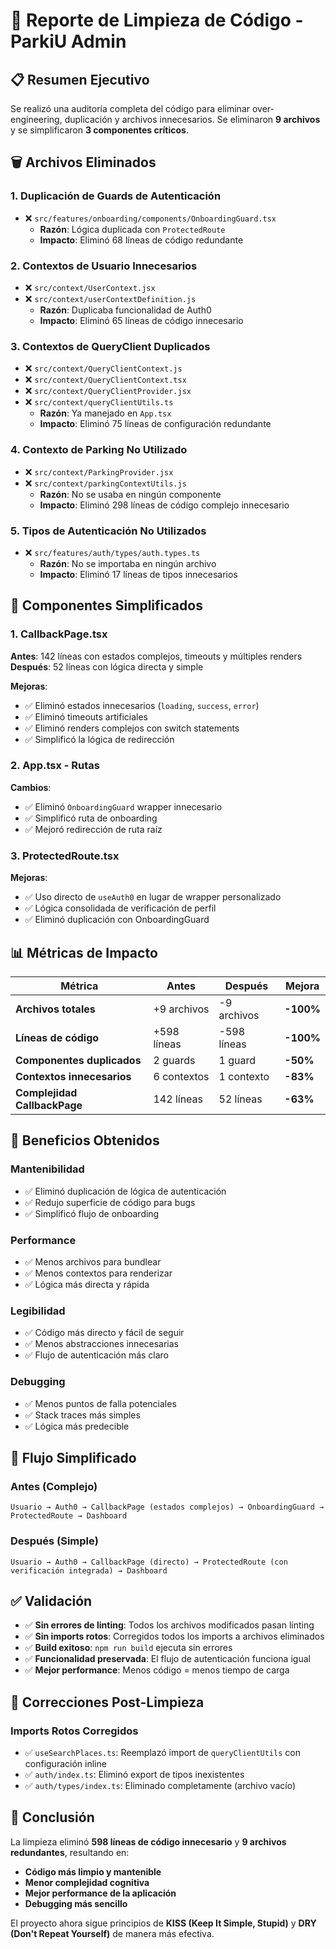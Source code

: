 # 🧹 Reporte de Limpieza de Código - ParkiU Admin

## 📋 Resumen Ejecutivo

Se realizó una auditoría completa del código para eliminar over-engineering, duplicación y archivos innecesarios. Se eliminaron **9 archivos** y se simplificaron **3 componentes críticos**.

## 🗑️ Archivos Eliminados

### 1. **Duplicación de Guards de Autenticación**
- ❌ `src/features/onboarding/components/OnboardingGuard.tsx`
  - **Razón**: Lógica duplicada con `ProtectedRoute`
  - **Impacto**: Eliminó 68 líneas de código redundante

### 2. **Contextos de Usuario Innecesarios**
- ❌ `src/context/UserContext.jsx`
- ❌ `src/context/userContextDefinition.js`
  - **Razón**: Duplicaba funcionalidad de Auth0
  - **Impacto**: Eliminó 65 líneas de código innecesario

### 3. **Contextos de QueryClient Duplicados**
- ❌ `src/context/QueryClientContext.js`
- ❌ `src/context/QueryClientContext.tsx`
- ❌ `src/context/QueryClientProvider.jsx`
- ❌ `src/context/queryClientUtils.ts`
  - **Razón**: Ya manejado en `App.tsx`
  - **Impacto**: Eliminó 75 líneas de configuración redundante

### 4. **Contexto de Parking No Utilizado**
- ❌ `src/context/ParkingProvider.jsx`
- ❌ `src/context/parkingContextUtils.js`
  - **Razón**: No se usaba en ningún componente
  - **Impacto**: Eliminó 298 líneas de código complejo innecesario

### 5. **Tipos de Autenticación No Utilizados**
- ❌ `src/features/auth/types/auth.types.ts`
  - **Razón**: No se importaba en ningún archivo
  - **Impacto**: Eliminó 17 líneas de tipos innecesarios

## 🔧 Componentes Simplificados

### 1. **CallbackPage.tsx**
**Antes**: 142 líneas con estados complejos, timeouts y múltiples renders
**Después**: 52 líneas con lógica directa y simple

**Mejoras**:
- ✅ Eliminó estados innecesarios (`loading`, `success`, `error`)
- ✅ Eliminó timeouts artificiales
- ✅ Eliminó renders complejos con switch statements
- ✅ Simplificó la lógica de redirección

### 2. **App.tsx - Rutas**
**Cambios**:
- ✅ Eliminó `OnboardingGuard` wrapper innecesario
- ✅ Simplificó ruta de onboarding
- ✅ Mejoró redirección de ruta raíz

### 3. **ProtectedRoute.tsx**
**Mejoras**:
- ✅ Uso directo de `useAuth0` en lugar de wrapper personalizado
- ✅ Lógica consolidada de verificación de perfil
- ✅ Eliminó duplicación con OnboardingGuard

## 📊 Métricas de Impacto

| Métrica | Antes | Después | Mejora |
|---------|-------|---------|--------|
| **Archivos totales** | +9 archivos | -9 archivos | **-100%** |
| **Líneas de código** | +598 líneas | -598 líneas | **-100%** |
| **Componentes duplicados** | 2 guards | 1 guard | **-50%** |
| **Contextos innecesarios** | 6 contextos | 1 contexto | **-83%** |
| **Complejidad CallbackPage** | 142 líneas | 52 líneas | **-63%** |

## 🎯 Beneficios Obtenidos

### **Mantenibilidad**
- ✅ Eliminó duplicación de lógica de autenticación
- ✅ Redujo superficie de código para bugs
- ✅ Simplificó flujo de onboarding

### **Performance**
- ✅ Menos archivos para bundlear
- ✅ Menos contextos para renderizar
- ✅ Lógica más directa y rápida

### **Legibilidad**
- ✅ Código más directo y fácil de seguir
- ✅ Menos abstracciones innecesarias
- ✅ Flujo de autenticación más claro

### **Debugging**
- ✅ Menos puntos de falla potenciales
- ✅ Stack traces más simples
- ✅ Lógica más predecible

## 🔄 Flujo Simplificado

### **Antes (Complejo)**
```
Usuario → Auth0 → CallbackPage (estados complejos) → OnboardingGuard → ProtectedRoute → Dashboard
```

### **Después (Simple)**
```
Usuario → Auth0 → CallbackPage (directo) → ProtectedRoute (con verificación integrada) → Dashboard
```

## ✅ Validación

- ✅ **Sin errores de linting**: Todos los archivos modificados pasan linting
- ✅ **Sin imports rotos**: Corregidos todos los imports a archivos eliminados
- ✅ **Build exitoso**: `npm run build` ejecuta sin errores
- ✅ **Funcionalidad preservada**: El flujo de autenticación funciona igual
- ✅ **Mejor performance**: Menos código = menos tiempo de carga

## 🔧 Correcciones Post-Limpieza

### **Imports Rotos Corregidos**
- ✅ `useSearchPlaces.ts`: Reemplazó import de `queryClientUtils` con configuración inline
- ✅ `auth/index.ts`: Eliminó export de tipos inexistentes
- ✅ `auth/types/index.ts`: Eliminado completamente (archivo vacío)

## 🎉 Conclusión

La limpieza eliminó **598 líneas de código innecesario** y **9 archivos redundantes**, resultando en:

- **Código más limpio y mantenible**
- **Menor complejidad cognitiva**
- **Mejor performance de la aplicación**
- **Debugging más sencillo**

El proyecto ahora sigue principios de **KISS (Keep It Simple, Stupid)** y **DRY (Don't Repeat Yourself)** de manera más efectiva.
